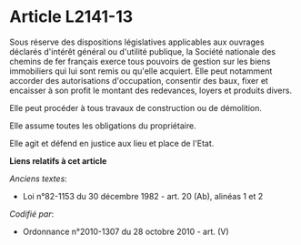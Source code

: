 # Article L2141-13

Sous réserve des dispositions législatives applicables aux ouvrages déclarés d'intérêt général ou d'utilité publique, la
Société nationale des chemins de fer français exerce tous pouvoirs de gestion sur les biens immobiliers qui lui sont remis ou
qu'elle acquiert. Elle peut notamment accorder des autorisations d'occupation, consentir des baux, fixer et encaisser à son
profit le montant des redevances, loyers et produits divers.

Elle peut procéder à tous travaux de construction ou de démolition.

Elle assume toutes les obligations du propriétaire.

Elle agit et défend en justice aux lieu et place de l'Etat.

**Liens relatifs à cet article**

_Anciens textes_:

  - Loi n°82-1153 du 30 décembre 1982 - art. 20 (Ab), alinéas 1 et 2

_Codifié par_:

  - Ordonnance n°2010-1307 du 28 octobre 2010 - art. (V)
